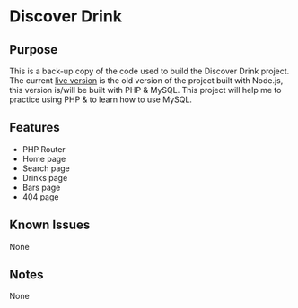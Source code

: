 # Discover Drink

## Purpose
This is a back-up copy of the code used to build the Discover Drink project. The current [live version](http://discoverdrink.org/) is the old version of the project built with Node.js, this version is/will be built with PHP & MySQL. This project will help me to practice using PHP & to learn how to use MySQL.

## Features
 - PHP Router
 - Home page
 - Search page
 - Drinks page
 - Bars page
 - 404 page

## Known Issues
None

## Notes
None
